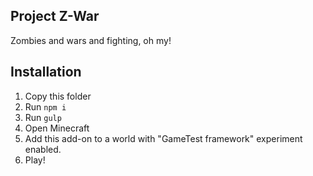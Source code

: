 ## Project Z-War

Zombies and wars and fighting, oh my!

## Installation

1. Copy this folder
1. Run `npm i`
1. Run `gulp`
1. Open Minecraft
1. Add this add-on to a world with "GameTest framework" experiment enabled.
1. Play!
